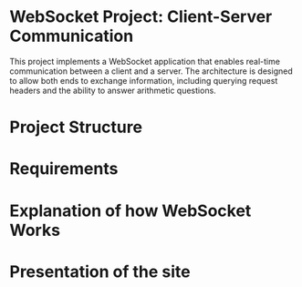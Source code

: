 # WebSocket Project: Client-Server Communication
This project implements a WebSocket application that enables real-time communication between a client and a server. The architecture is designed to allow both ends to exchange information, including querying request headers and the ability to answer arithmetic questions.

# Project Structure


# Requirements


# Explanation of how WebSocket Works


# Presentation of the site
